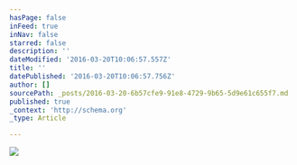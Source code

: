 ```yaml
---
hasPage: false
inFeed: true
inNav: false
starred: false
description: ''
dateModified: '2016-03-20T10:06:57.557Z'
title: ''
datePublished: '2016-03-20T10:06:57.756Z'
author: []
sourcePath: _posts/2016-03-20-6b57cfe9-91e8-4729-9b65-5d9e61c655f7.md
published: true
_context: 'http://schema.org'
_type: Article

---
```

![](https://the-grid-user-content.s3-us-west-2.amazonaws.com/99e7da42-bb0f-4e45-90d0-b9ade2a0755d.jpg)